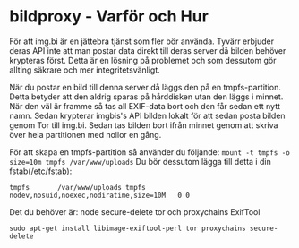 # bildproxy - Varför och Hur

För att img.bi är en jättebra tjänst som fler bör använda. Tyvärr erbjuder deras API inte att man postar data direkt till deras server då bilden behöver krypteras först. 
Detta är en lösning på problemet och som dessutom gör allting säkrare och mer integritetsvänligt.

När du postar en bild till denna server då läggs den på en tmpfs-partition. Detta betyder att den aldrig sparas på hårddisken utan den läggs i minnet. När den väl är framme så tas all EXIF-data bort och den får sedan ett nytt namn. 
Sedan krypterar imgbis's API bilden lokalt för att sedan posta bilden genom Tor till img.bi. Sedan tas bilden bort ifrån minnet genom att skriva över hela partitionen med nollor en gång. 

För att skapa en tmpfs-partition så använder du följande:
`mount -t tmpfs -o size=10m tmpfs /var/www/uploads`
Du bör dessutom lägga till detta i din fstab(/etc/fstab):

`tmpfs       /var/www/uploads tmpfs   nodev,nosuid,noexec,nodiratime,size=10M   0 0`

Det du behöver är:
node
secure-delete
tor och proxychains 
ExifTool

`sudo apt-get install libimage-exiftool-perl tor proxychains secure-delete`
